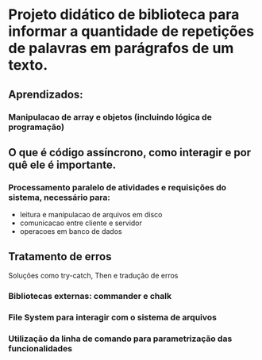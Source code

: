 # Projeto didático de biblioteca para informar a quantidade de repetições de palavras em parágrafos de um texto.

## Aprendizados:

### Manipulacao de array e objetos (incluindo lógica de programação)

## O que é código assíncrono, como interagir e por quê ele é importante.

### Processamento paralelo de atividades e requisições do sistema, necessário para:

- leitura e manipulacao de arquivos em disco
- comunicacao entre cliente e servidor
- operacoes em banco de dados

## Tratamento de erros

Soluções como try-catch, Then e tradução de erros

### Bibliotecas externas: commander e chalk

### File System para interagir com o sistema de arquivos

### Utilização da linha de comando para parametrização das funcionalidades
